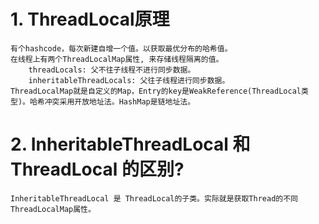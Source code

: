 # 1. ThreadLocal原理
    有个hashcode，每次新建自增一个值。以获取最优分布的哈希值。
    在线程上有两个ThreadLocalMap属性, 来存储线程隔离的值。
        threadLocals: 父不往子线程不进行同步数据。
        inheritableThreadLocals: 父往子线程进行同步数据。
    ThreadLocalMap就是自定义的Map，Entry的key是WeakReference(ThreadLocal类型)。哈希冲突采用开放地址法。HashMap是链地址法。
# 2. InheritableThreadLocal 和 ThreadLocal 的区别?
    InheritableThreadLocal 是 ThreadLocal的子类。实际就是获取Thread的不同ThreadLocalMap属性。